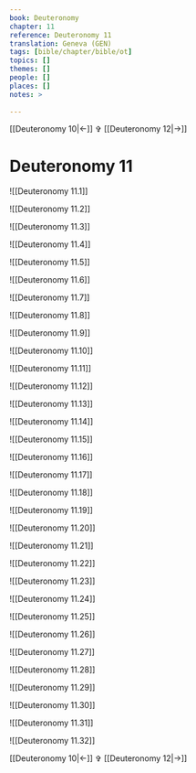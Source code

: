 ```yaml
---
book: Deuteronomy
chapter: 11
reference: Deuteronomy 11
translation: Geneva (GEN)
tags: [bible/chapter/bible/ot]
topics: []
themes: []
people: []
places: []
notes: >
  
---
```


[[Deuteronomy 10|<-]] ✞ [[Deuteronomy 12|->]]

# Deuteronomy 11

![[Deuteronomy 11.1]]

![[Deuteronomy 11.2]]

![[Deuteronomy 11.3]]

![[Deuteronomy 11.4]]

![[Deuteronomy 11.5]]

![[Deuteronomy 11.6]]

![[Deuteronomy 11.7]]

![[Deuteronomy 11.8]]

![[Deuteronomy 11.9]]

![[Deuteronomy 11.10]]

![[Deuteronomy 11.11]]

![[Deuteronomy 11.12]]

![[Deuteronomy 11.13]]

![[Deuteronomy 11.14]]

![[Deuteronomy 11.15]]

![[Deuteronomy 11.16]]

![[Deuteronomy 11.17]]

![[Deuteronomy 11.18]]

![[Deuteronomy 11.19]]

![[Deuteronomy 11.20]]

![[Deuteronomy 11.21]]

![[Deuteronomy 11.22]]

![[Deuteronomy 11.23]]

![[Deuteronomy 11.24]]

![[Deuteronomy 11.25]]

![[Deuteronomy 11.26]]

![[Deuteronomy 11.27]]

![[Deuteronomy 11.28]]

![[Deuteronomy 11.29]]

![[Deuteronomy 11.30]]

![[Deuteronomy 11.31]]

![[Deuteronomy 11.32]]

[[Deuteronomy 10|<-]] ✞ [[Deuteronomy 12|->]]
